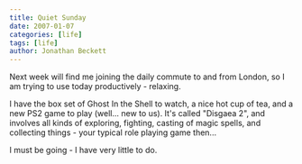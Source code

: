 ```yaml
---
title: Quiet Sunday
date: 2007-01-07
categories: [life]
tags: [life]
author: Jonathan Beckett
---
```


Next week will find me joining the daily commute to and from London, so I am trying to use today productively - relaxing.

I have the box set of Ghost In the Shell to watch, a nice hot cup of tea, and a new PS2 game to play (well... new to us). It's called "Disgaea 2", and involves all kinds of exploring, fighting, casting of magic spells, and collecting things - your typical role playing game then...

I must be going - I have very little to do.